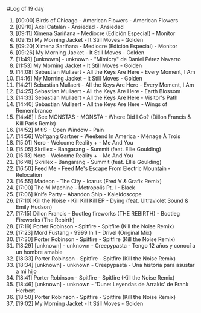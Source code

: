 #Log of 19 day

1. [00:00] Birds of Chicago - American Flowers - American Flowers
1. [09:10] Axel Catalán - Ansiedad - Ansiedad
1. [09:11] Ximena Sariñana - Mediocre (Edición Especial) - Monitor
1. [09:15] My Morning Jacket - It Still Moves - Golden
1. [09:20] Ximena Sariñana - Mediocre (Edición Especial) - Monitor
1. [09:26] My Morning Jacket - It Still Moves - Golden
1. [11:49] [unknown] - unknown - "Mimicry" de Daniel Pérez Navarro
1. [11:53] My Morning Jacket - It Still Moves - Golden
1. [14:08] Sebastian Mullaert - All the Keys Are Here - Every Moment, I Am
1. [14:16] My Morning Jacket - It Still Moves - Golden
1. [14:21] Sebastian Mullaert - All the Keys Are Here - Every Moment, I Am
1. [14:25] Sebastian Mullaert - All the Keys Are Here - Earth Blossom
1. [14:33] Sebastian Mullaert - All the Keys Are Here - Visitor's Path
1. [14:40] Sebastian Mullaert - All the Keys Are Here - Wings of Remembrance
1. [14:48] I See MONSTAS - MONSTA - Where Did I Go? (Dillon Francis & Kill Paris Remix)
1. [14:52] MitiS - Open Window - Pain
1. [14:56] Wolfgang Gartner - Weekend In America - Ménage À Trois
1. [15:01] Nero - Welcome Reality + - Me And You
1. [15:05] Skrillex - Bangarang - Summit (feat. Ellie Goulding)
1. [15:13] Nero - Welcome Reality + - Me And You
1. [16:48] Skrillex - Bangarang - Summit (feat. Ellie Goulding)
1. [16:50] Feed Me - Feed Me's Escape From Electric Mountain - Relocation
1. [16:55] Madeon - The City - Icarus (Fred V & Grafix Remix)
1. [17:00] The M Machine - Metropolis Pt. I - Black
1. [17:06] Knife Party - Abandon Ship - Kaleidoscope
1. [17:10] Kill the Noise - Kill Kill Kill EP - Dying (feat. Ultraviolet Sound & Emily Hudson)
1. [17:15] Dillon Francis - Bootleg fireworks (THE REBIRTH) - Bootleg Fireworks (The Rebirth)
1. [17:19] Porter Robinson - Spitfire - Spitfire (Kill the Noise Remix)
1. [17:23] Mord Fustang - 9999 In 1 - Drivel (Original Mix)
1. [17:30] Porter Robinson - Spitfire - Spitfire (Kill the Noise Remix)
1. [18:29] [unknown] - unknown - Creepypasta - Tengo 12 años y conocí a un hombre amable
1. [18:33] Porter Robinson - Spitfire - Spitfire (Kill the Noise Remix)
1. [18:34] [unknown] - unknown - Creepypasta - Una historia para asustar a mi hijo
1. [18:41] Porter Robinson - Spitfire - Spitfire (Kill the Noise Remix)
1. [18:46] [unknown] - unknown - 'Dune: Leyendas de Arrakis' de Frank Herbert
1. [18:50] Porter Robinson - Spitfire - Spitfire (Kill the Noise Remix)
1. [19:02] My Morning Jacket - It Still Moves - Golden
